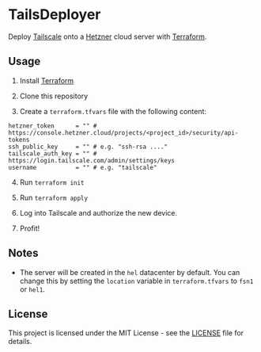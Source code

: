 # TailsDeployer

Deploy [Tailscale](https://tailscale.com/) onto a [Hetzner](https://www.hetzner.com/) cloud server with [Terraform](https://www.terraform.io/).

## Usage

1. Install [Terraform](https://www.terraform.io/downloads.html)

2. Clone this repository

3. Create a `terraform.tfvars` file with the following content:

```hcl
hetzner_token      = "" # https://console.hetzner.cloud/projects/<project_id>/security/api-tokens
ssh_public_key     = "" # e.g. "ssh-rsa ...."
tailscale_auth_key = "" # https://login.tailscale.com/admin/settings/keys
username           = "" # e.g. "tailscale"
```

4. Run `terraform init`

5. Run `terraform apply`

6. Log into Tailscale and authorize the new device.

7. Profit!

## Notes

- The server will be created in the `hel` datacenter by default. You can change this by setting the `location` variable in `terraform.tfvars` to `fsn1` or `hel1`.

## License

This project is licensed under the MIT License - see the [LICENSE](LICENSE) file for details.
